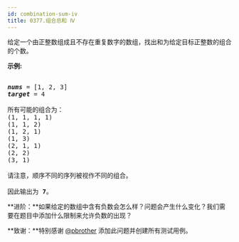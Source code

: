 ```yaml
---
id: combination-sum-iv
title: 0377.组合总和 Ⅳ
---
```

给定一个由正整数组成且不存在重复数字的数组，找出和为给定目标正整数的组合的个数。

**示例:**


<pre><br/><em><strong>nums</strong></em> = [1, 2, 3]<br/><em><strong>target</strong></em> = 4<br/><br/>所有可能的组合为：<br/>(1, 1, 1, 1)<br/>(1, 1, 2)<br/>(1, 2, 1)<br/>(1, 3)<br/>(2, 1, 1)<br/>(2, 2)<br/>(3, 1)<br/><br/>请注意，顺序不同的序列被视作不同的组合。<br/><br/>因此输出为 <strong>7</strong>。<br/></pre>

**进阶：**如果给定的数组中含有负数会怎么样？问题会产生什么变化？我们需要在题目中添加什么限制来允许负数的出现？

**致谢：**特别感谢 [@pbrother](https://leetcode.com/pbrother/) 添加此问题并创建所有测试用例。
